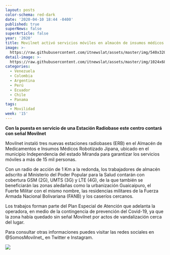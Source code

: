 ```yaml
---
layout: posts
color-schema: red-dark
date: '2020-04-10 18:44 -0400'
published: true
superNews: false
superArticle: false
year: '2020'
title: Movilnet activó servicios móviles en almacén de insumos médicos en Miranda
image: >-
  https://raw.githubusercontent.com/itnewslat/assets/master/img/540x320/Movilnet-Repara-Antenas-p.jpg
detail-image: >-
  https://raw.githubusercontent.com/itnewslat/assets/master/img/1024x680/Movilnet-Repara-Antenas-g.jpg
categories:
  - Venezuela
  - Colombia
  - Argentina
  - Perú
  - Ecuador
  - Chile
  - Panama
tags:
  - Movilidad
week: '15'
---
```

**Con la puesta en servicio de una Estación Radiobase este centro contará con señal Movilnet**

Movilnet instaló tres nuevas estaciones radiobases (ERB) en el Almacén de Medicamentos e Insumos Médicos Robotizado Jipana, ubicado en el municipio Independencia del estado Miranda para garantizar los servicios móviles a más de 15 mil personas.

Con un radio de acción de 1 Km a la redonda, los trabajadores de almacén adscrito al Ministerio del Poder Popular para la Salud contarán con cobertura GSM (2G), UMTS (3G) y LTE (4G), de la que también se beneficiarán las zonas aledañas como la urbanización Guaicaipuro, el Fuerte Militar con el mismo nombre, las residencias militares de la Fuerza Armada Nacional Bolivariana (FANB) y los caseríos cercanos.

Los trabajos forman parte del Plan Especial de Atención que adelanta la operadora, en medio de la contingencia de prevención del Covid-19, ya que la zona había quedado sin señal Movilnet por actos de vandalización cerca del lugar.

Para consultar otras informaciones puedes visitar las redes sociales en @SomosMovilnet_  en Twitter e Instagram.

<img src="https://tracker.metricool.com/c3po.jpg?hash=56f88a41e39ab42c063cc51676587a04"/>